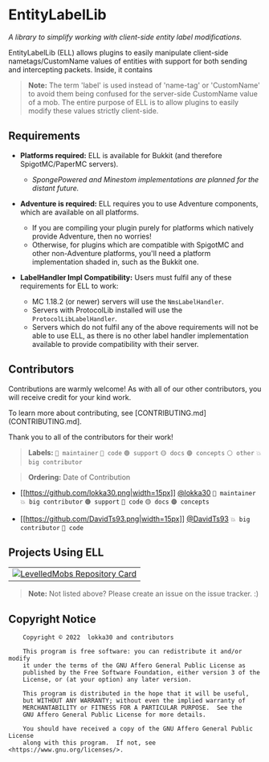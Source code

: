 # EntityLabelLib

*A library to simplify working with client-side entity label modifications.*

EntityLabelLib (ELL) allows plugins to easily manipulate client-side nametags/CustomName values of
entities with support for both sending and intercepting packets. Inside, it contains 

> **Note:** The term 'label' is used instead of
> 'name-tag' or 'CustomName' to avoid them
> being confused for the server-side CustomName value of a mob.
> The entire purpose of ELL is to allow plugins
> to easily modify these values strictly client-side.

## Requirements

- **Platforms required:** ELL is available for Bukkit (and therefore SpigotMC/PaperMC servers).
  - *SpongePowered and Minestom implementations are planned for the distant future.*
  
- **Adventure is required:** ELL requires you to use Adventure components,
which are available on all platforms.
  - If you are compiling your plugin purely for platforms which natively provide Adventure, then
  no worries!
  - Otherwise, for plugins which are compatible with SpigotMC and other non-Adventure
  platforms, you'll need a platform implementation shaded in, such as the Bukkit one.

- **LabelHandler Impl Compatibility:** Users must fulfil any of these requirements for ELL to work:
  - MC 1.18.2 (or newer) servers will use the `NmsLabelHandler`.
  - Servers with ProtocolLib installed will use the `ProtocolLibLabelHandler`.
  - Servers which do not fulfil any of the above requirements will not be able to use ELL, as there
  is no other label handler implementation available to provide compatibility with their server.

## Contributors

Contributions are warmly welcome! As with all of our other contributors, you will receive credit
for your kind work.

To learn more about contributing, see [CONTRIBUTING.md](CONTRIBUTING.md].

Thank you to all of the contributors for their work!

> **Labels:** `🔴 maintainer` `🔵 code` `🟢 support` `🟡 docs` `🟣 concepts` `⚪️ other` `💥 big contributor`

> **Ordering:** Date of Contribution

* [[https://github.com/lokka30.png|width=15px]] [@lokka30](https://github.com/lokka30) `🔴 maintainer` `💥 big contributor` `🟢 support` `🔵 code` `🟡 docs` `🟣 concepts`
- [[https://github.com/DavidTs93.png|width=15px]] [@DavidTs93](https://github.com/DavidTs93) `💥 big contributor` `🔵 code`

## Projects Using ELL

<table>
    <tr>
        <td><a href="https://github.com/ArcanePlugins/LevelledMobs"><img src="https://github-readme-stats.vercel.app/api/pin/?username=ArcanePlugins&repo=LevelledMobs&show_owner=true&theme=react" alt="LevelledMobs Repository Card"></a></td>
    </tr>
</table>

> **Note:** Not listed above? Please create an issue on the issue tracker. :)

## Copyright Notice

        Copyright © 2022  lokka30 and contributors

        This program is free software: you can redistribute it and/or modify
        it under the terms of the GNU Affero General Public License as
        published by the Free Software Foundation, either version 3 of the
        License, or (at your option) any later version.

        This program is distributed in the hope that it will be useful,
        but WITHOUT ANY WARRANTY; without even the implied warranty of
        MERCHANTABILITY or FITNESS FOR A PARTICULAR PURPOSE.  See the
        GNU Affero General Public License for more details.

        You should have received a copy of the GNU Affero General Public License
        along with this program.  If not, see <https://www.gnu.org/licenses/>.

